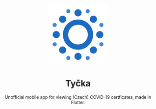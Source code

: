 <p align="center">
  <img width="200" height="200" src="https://github.com/borisgrigorov/Tycka/raw/master/assets/icon/icon.png">
</p>
<h1  align="center">Tyčka</h1>

<p align="center">
Unofficial mobile app for viewing (Czech) COVID-19 certficates, made in Flutter.
</p>
